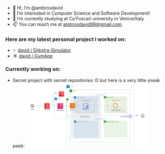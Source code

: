 - 👋 Hi, I’m @ambrosdavid
- 👀 I’m interested in Computer Science and Software Development!
- 🌱 I’m currently studying at Ca'Foscari university in Venice/Italy
- 📫 You can reach me at ambrosdavid99@gmail.com
### Here are my latest personal project I worked on:
- ✨ [david / Dijkstra-Simulator](https://github.com/ambrosdavid/Dijkstra-Simulator)
- ☀️ [david / GymApp](https://github.com/ambrosdavid/GymApp) 
### Currently working on:
- Secret project with secret repositories :D but here is a very little sneak peek:
    <img src="AWS schema sneak.PNG" style= "width:80%" alt="missing img"/>

<!---
ambrosdavid/ambrosdavid is a ✨ special ✨ repository because its `README.md` (this file) appears on your GitHub profile.
You can click the Preview link to take a look at your changes.
--->
